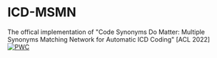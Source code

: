 # ICD-MSMN
The offical implementation of "Code Synonyms Do Matter: Multiple Synonyms Matching Network for Automatic ICD Coding" [ACL 2022]
[![PWC](https://img.shields.io/endpoint.svg?url=https://paperswithcode.com/badge/code-synonyms-do-matter-multiple-synonyms-1/medical-code-prediction-on-mimic-iii)](https://paperswithcode.com/sota/medical-code-prediction-on-mimic-iii?p=code-synonyms-do-matter-multiple-synonyms-1)
